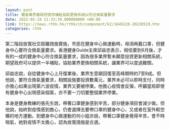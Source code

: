 ```yaml
---
layout: post
title: 健身業界冀政府提供補貼協助更換系統以符合換氣量要求
date: 2022-05-19 11:33:39.000000000 +08:00
link: https://news.rthk.hk/rthk/ch/component/k2/1649228-20220519.htm
categories: rthk
---
```


第二階段放寬社交距離措施實施，巿民在健身中心做運動時，毋須再戴口罩，但健身中心要符合換氣量要求。香港健身Guide主席邱益忠表示，相信要到6月後，才有約一成的健身中心符合換氣量要求，因為很多業界暫未願意投資更新相關系統，期望政府可以提供一半補貼，協助業界更換相關系統，讓業界可以度過難關。

邱益忠說，自從健身中心上月復業後，業界生意額回復至高峰期時約7至8成。但他說，要符合換氣量要求，相關設施要投資數萬元，業界未必可以即時支付，同時亦擔心如果出現第六波疫情，業界又要被停業。他擔心疫情會反彈，呼籲當局即使有健身中心出現感染個案，亦不要一刀切要整個業界停業。

本身是健身教練的張先生說，帶著口罩健身感到辛苦，部分健身項目會減少做。但他說，始終對疫情感到擔心，仍會選擇去要帶口罩的健身中心，又或者在室外較空曠的地方運動。到健身中心做運動的何小姐亦說，帶著口罩健身覺得辛苦，會不時喘氣，她對疫情不太擔心，認為放寬措施是合適。
